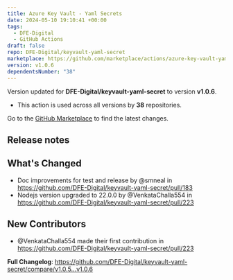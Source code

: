 ```yaml
---
title: Azure Key Vault - Yaml Secrets
date: 2024-05-10 19:10:41 +00:00
tags:
  - DFE-Digital
  - GitHub Actions
draft: false
repo: DFE-Digital/keyvault-yaml-secret
marketplace: https://github.com/marketplace/actions/azure-key-vault-yaml-secrets
version: v1.0.6
dependentsNumber: "38"
---
```



Version updated for **DFE-Digital/keyvault-yaml-secret** to version **v1.0.6**.
- This action is used across all versions by **38** repositories.

Go to the [GitHub Marketplace](https://github.com/marketplace/actions/azure-key-vault-yaml-secrets) to find the latest changes.

## Release notes

## What's Changed
* Doc improvements for test and release by @smneal in https://github.com/DFE-Digital/keyvault-yaml-secret/pull/183
* Nodejs version upgraded to 22.0.0 by @VenkataChalla554 in https://github.com/DFE-Digital/keyvault-yaml-secret/pull/223

## New Contributors
* @VenkataChalla554 made their first contribution in https://github.com/DFE-Digital/keyvault-yaml-secret/pull/223

**Full Changelog**: https://github.com/DFE-Digital/keyvault-yaml-secret/compare/v1.0.5...v1.0.6
